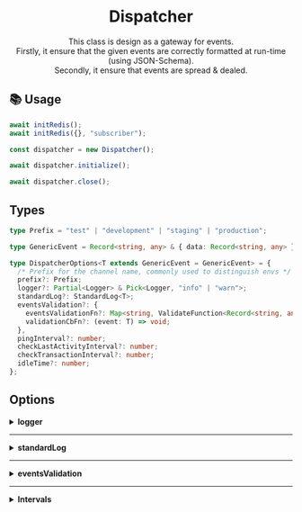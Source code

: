 <p align="center"><h1 align="center">
  Dispatcher
</h1></p>

<p align="center">
  This class is design as a gateway for events. <br/> 
  Firstly, it ensure that the given events are correctly formatted at run-time (using JSON-Schema). <br/>
  Secondly, it ensure that events are spread & dealed.
</p>

## 📚 Usage

```ts
await initRedis();
await initRedis({}, "subscriber");

const dispatcher = new Dispatcher();

await dispatcher.initialize();

await dispatcher.close();
```

## Types

```ts
type Prefix = "test" | "development" | "staging" | "production";

type GenericEvent = Record<string, any> & { data: Record<string, any> };

type DispatcherOptions<T extends GenericEvent = GenericEvent> = {
  /* Prefix for the channel name, commonly used to distinguish envs */
  prefix?: Prefix;
  logger?: Partial<Logger> & Pick<Logger, "info" | "warn">;
  standardLog?: StandardLog<T>;
  eventsValidation?: {
    eventsValidationFn?: Map<string, ValidateFunction<Record<string, any>> | CustomEventsValidationFunctions>;
    validationCbFn?: (event: T) => void;
  },
  pingInterval?: number;
  checkLastActivityInterval?: number;
  checkTransactionInterval?: number;
  idleTime?: number;
};
```

## Options

<details> 
<summary><b>logger</b></summary>
<br/>

> Default logger is a pino logger. <br/>
> ⚠️ You can inject your own but you must ensure that the provided logger has those methods `info` | `error` | `warn` | `debug`.

</details>

---

<details> 
<summary><b>standardLog</b></summary>
<br/>

> Callback function use to formate logs related to custom events casting.

```ts
type StandardLogOpts<T extends GenericEvent = GenericEvent> = T & {
  redisMetadata: {
    transactionId: string;
    origin?: string;
    to?: string;
    eventTransactionId?: string;
  }
};
```

> Default Callback function used.

```ts
function logValueFallback(value: string): string {
  return value ?? "none";
}

function standardLog<T extends GenericEvent = EventOptions<keyof Events>>
(data: StandardLogOpts<T>) {
  const logs = Array.from(mapped<T>(event)).join("|");

  // eslint-disable-next-line max-len
  const eventMeta = `name:${logValueFallback(event.name)}|ope:${logValueFallback(event.operation)}|from:${logValueFallback(event.redisMetadata.origin)}|to:${logValueFallback(event.redisMetadata.to)}`;

  function log(message: string) {
    return `(${logs})(${eventMeta}) ${message}`;
  }

  return log;
}
```

</details>

---

<details> 
<summary><b>eventsValidation</b></summary>

### eventsValidationFn

> Map of Ajv validation functions related to events.

```ts
type NestedValidationFunctions = Map<string, ValidateFunction<Record<string, any>>>;

type eventsValidationFn<T extends GenericEvent> = Map<string, ValidateFunction<T> | NestedValidationFunctions>;

export const eventsValidationFn: MappedEventsValidationFn = new Map<string, NestedValidationFunctions>();

for (const [name, validationSchemas] of Object.entries(eventsValidationSchemas)) {
  const operationsValidationFunctions: Map<string, ValidateFunction<Record<string, any>>> = new Map();

  for (const [operation, validationSchema] of Object.entries(validationSchemas)) {
    operationsValidationFunctions.set(operation, ajv.compile(validationSchema));
  }

  eventsValidationFn.set(name, operationsValidationFunctions);
}
```

### validationCbFn

> Callback validation function used to validate events according to the given eventsValidationFn.

```ts
type customValidationCbFn<T extends GenericEvent> = (event: T) => void;

function validate<T extends keyof Events = keyof Events>(options: EventOptions<T>) {
  const { name, operation, data, scope, metadata } = options;

  if (!eventsValidationFn.has(name)) {
    throw new Error(`Unknown "event": ${name}`);
  }

  const event = eventsValidationFn.get(name);
  if (!event.has(operation.toLocaleLowerCase())) {
    throw new Error(`Unknown "operation": ${operation} for the "event": ${name}`);
  }

  const operationValidationFunction = event.get(operation.toLocaleLowerCase());
  if (!operationValidationFunction(data)) {
    throw new Error(`"event": ${name} | "operation": ${operation}: ${[...operationValidationFunction.errors]
      .map((error) => error.message)}`);
  }

  if (!metadataValidationFunction(metadata)) {
    throw new Error(`metadata: ${[...metadataValidationFunction.errors].map((error) => error.message)}`);
  }

  if (!scopeValidationFunction(scope)) {
    throw new Error(`scope: ${[...scopeValidationFunction.errors].map((error) => error.message)}`);
  }
}
```

</details>

---

<details> 
<summary><b>Intervals</b></summary>

### pingInterval

> The interval use to ping known instances of `incomer`. <br/>
> ⚠️ Must strictly be smaller than the idleTime options.

### checkLastActivityInterval

> The interval use to check on known instances of `incomer` state. <br/>
> If those have no recent lastActivity, they are evicted.

### checkTransactionInterval

> The interval use to check on `transactions` state. <br/>
> When a transaction related to an event is resolved, his state is update. According to this state, we can define if an event has been dealed through all related instances of `incomer`.

### idleTime

> The interval use to determine how many time an instance of an `incomer` can be inactive. <br/>
> ⚠️ Must strictly be greater than the pingInterval options.

</details>


